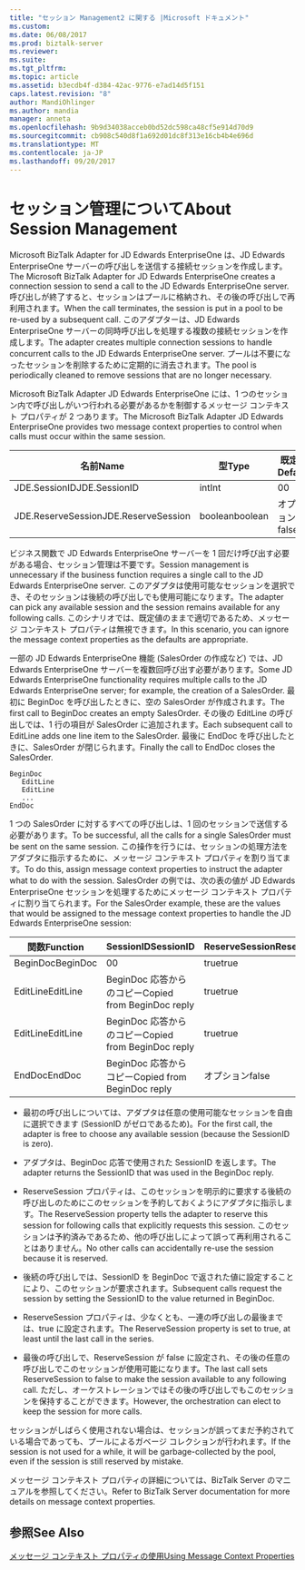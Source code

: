 ```yaml
---
title: "セッション Management2 に関する |Microsoft ドキュメント"
ms.custom: 
ms.date: 06/08/2017
ms.prod: biztalk-server
ms.reviewer: 
ms.suite: 
ms.tgt_pltfrm: 
ms.topic: article
ms.assetid: b3ecdb4f-d384-42ac-9776-e7ad14d5f151
caps.latest.revision: "8"
author: MandiOhlinger
ms.author: mandia
manager: anneta
ms.openlocfilehash: 9b9d34038acceb0bd52dc598ca48cf5e914d70d9
ms.sourcegitcommit: cb908c540d8f1a692d01dc8f313e16cb4b4e696d
ms.translationtype: MT
ms.contentlocale: ja-JP
ms.lasthandoff: 09/20/2017
---
```

# <a name="about-session-management"></a><span data-ttu-id="e1532-102">セッション管理について</span><span class="sxs-lookup"><span data-stu-id="e1532-102">About Session Management</span></span>
<span data-ttu-id="e1532-103">Microsoft BizTalk Adapter for JD Edwards EnterpriseOne は、JD Edwards EnterpriseOne サーバーの呼び出しを送信する接続セッションを作成します。</span><span class="sxs-lookup"><span data-stu-id="e1532-103">The Microsoft BizTalk Adapter for JD Edwards EnterpriseOne creates a connection session to send a call to the JD Edwards EnterpriseOne server.</span></span> <span data-ttu-id="e1532-104">呼び出しが終了すると、セッションはプールに格納され、その後の呼び出しで再利用されます。</span><span class="sxs-lookup"><span data-stu-id="e1532-104">When the call terminates, the session is put in a pool to be re-used by a subsequent call.</span></span> <span data-ttu-id="e1532-105">このアダプターは、JD Edwards EnterpriseOne サーバーの同時呼び出しを処理する複数の接続セッションを作成します。</span><span class="sxs-lookup"><span data-stu-id="e1532-105">The adapter creates multiple connection sessions to handle concurrent calls to the JD Edwards EnterpriseOne server.</span></span> <span data-ttu-id="e1532-106">プールは不要になったセッションを削除するために定期的に消去されます。</span><span class="sxs-lookup"><span data-stu-id="e1532-106">The pool is periodically cleaned to remove sessions that are no longer necessary.</span></span>  
  
 <span data-ttu-id="e1532-107">Microsoft BizTalk Adapter JD Edwards EnterpriseOne には、1 つのセッション内で呼び出しがいつ行われる必要があるかを制御するメッセージ コンテキスト プロパティが 2 つあります。</span><span class="sxs-lookup"><span data-stu-id="e1532-107">The Microsoft BizTalk Adapter JD Edwards EnterpriseOne provides two message context properties to control when calls must occur within the same session.</span></span>  
  
|<span data-ttu-id="e1532-108">名前</span><span class="sxs-lookup"><span data-stu-id="e1532-108">Name</span></span>|<span data-ttu-id="e1532-109">型</span><span class="sxs-lookup"><span data-stu-id="e1532-109">Type</span></span>|<span data-ttu-id="e1532-110">既定値</span><span class="sxs-lookup"><span data-stu-id="e1532-110">Default</span></span>|  
|----------|----------|-------------|  
|<span data-ttu-id="e1532-111">JDE.SessionID</span><span class="sxs-lookup"><span data-stu-id="e1532-111">JDE.SessionID</span></span>|<span data-ttu-id="e1532-112">int</span><span class="sxs-lookup"><span data-stu-id="e1532-112">Int</span></span>|<span data-ttu-id="e1532-113">0</span><span class="sxs-lookup"><span data-stu-id="e1532-113">0</span></span>|  
|<span data-ttu-id="e1532-114">JDE.ReserveSession</span><span class="sxs-lookup"><span data-stu-id="e1532-114">JDE.ReserveSession</span></span>|<span data-ttu-id="e1532-115">boolean</span><span class="sxs-lookup"><span data-stu-id="e1532-115">boolean</span></span>|<span data-ttu-id="e1532-116">オプション</span><span class="sxs-lookup"><span data-stu-id="e1532-116">false</span></span>|  
  
 <span data-ttu-id="e1532-117">ビジネス関数で JD Edwards EnterpriseOne サーバーを 1 回だけ呼び出す必要がある場合、セッション管理は不要です。</span><span class="sxs-lookup"><span data-stu-id="e1532-117">Session management is unnecessary if the business function requires a single call to the JD Edwards EnterpriseOne server.</span></span> <span data-ttu-id="e1532-118">このアダプタは使用可能なセッションを選択でき、そのセッションは後続の呼び出しでも使用可能になります。</span><span class="sxs-lookup"><span data-stu-id="e1532-118">The adapter can pick any available session and the session remains available for any following calls.</span></span> <span data-ttu-id="e1532-119">このシナリオでは、既定値のままで適切であるため、メッセージ コンテキスト プロパティは無視できます。</span><span class="sxs-lookup"><span data-stu-id="e1532-119">In this scenario, you can ignore the message context properties as the defaults are appropriate.</span></span>  
  
 <span data-ttu-id="e1532-120">一部の JD Edwards EnterpriseOne 機能 (SalesOrder の作成など) では、JD Edwards EnterpriseOne サーバーを複数回呼び出す必要があります。</span><span class="sxs-lookup"><span data-stu-id="e1532-120">Some JD Edwards EnterpriseOne functionality requires multiple calls to the JD Edwards EnterpriseOne server; for example, the creation of a SalesOrder.</span></span> <span data-ttu-id="e1532-121">最初に BeginDoc を呼び出したときに、空の SalesOrder が作成されます。</span><span class="sxs-lookup"><span data-stu-id="e1532-121">The first call to BeginDoc creates an empty SalesOrder.</span></span> <span data-ttu-id="e1532-122">その後の EditLine の呼び出しでは、1 行の項目が SalesOrder に追加されます。</span><span class="sxs-lookup"><span data-stu-id="e1532-122">Each subsequent call to EditLine adds one line item to the SalesOrder.</span></span> <span data-ttu-id="e1532-123">最後に EndDoc を呼び出したときに、SalesOrder が閉じられます。</span><span class="sxs-lookup"><span data-stu-id="e1532-123">Finally the call to EndDoc closes the SalesOrder.</span></span>  
  
```  
BeginDoc  
   EditLine  
   EditLine  
   ...  
EndDoc  
```  
  
 <span data-ttu-id="e1532-124">1 つの SalesOrder に対するすべての呼び出しは、1 回のセッションで送信する必要があります。</span><span class="sxs-lookup"><span data-stu-id="e1532-124">To be successful, all the calls for a single SalesOrder must be sent on the same session.</span></span> <span data-ttu-id="e1532-125">この操作を行うには、セッションの処理方法をアダプタに指示するために、メッセージ コンテキスト プロパティを割り当てます。</span><span class="sxs-lookup"><span data-stu-id="e1532-125">To do this, assign message context properties to instruct the adapter what to do with the session.</span></span> <span data-ttu-id="e1532-126">SalesOrder の例では、次の表の値が JD Edwards EnterpriseOne セッションを処理するためにメッセージ コンテキスト プロパティに割り当てられます。</span><span class="sxs-lookup"><span data-stu-id="e1532-126">For the SalesOrder example, these are the values that would be assigned to the message context properties to handle the JD Edwards EnterpriseOne session:</span></span>  
  
|<span data-ttu-id="e1532-127">関数</span><span class="sxs-lookup"><span data-stu-id="e1532-127">Function</span></span>|<span data-ttu-id="e1532-128">SessionID</span><span class="sxs-lookup"><span data-stu-id="e1532-128">SessionID</span></span>|<span data-ttu-id="e1532-129">ReserveSession</span><span class="sxs-lookup"><span data-stu-id="e1532-129">ReserveSession</span></span>|  
|--------------|---------------|--------------------|  
|<span data-ttu-id="e1532-130">BeginDoc</span><span class="sxs-lookup"><span data-stu-id="e1532-130">BeginDoc</span></span>|<span data-ttu-id="e1532-131">0</span><span class="sxs-lookup"><span data-stu-id="e1532-131">0</span></span>|<span data-ttu-id="e1532-132">true</span><span class="sxs-lookup"><span data-stu-id="e1532-132">true</span></span>|  
|<span data-ttu-id="e1532-133">EditLine</span><span class="sxs-lookup"><span data-stu-id="e1532-133">EditLine</span></span>|<span data-ttu-id="e1532-134">BeginDoc 応答からのコピー</span><span class="sxs-lookup"><span data-stu-id="e1532-134">Copied from BeginDoc reply</span></span>|<span data-ttu-id="e1532-135">true</span><span class="sxs-lookup"><span data-stu-id="e1532-135">true</span></span>|  
|<span data-ttu-id="e1532-136">EditLine</span><span class="sxs-lookup"><span data-stu-id="e1532-136">EditLine</span></span>|<span data-ttu-id="e1532-137">BeginDoc 応答からのコピー</span><span class="sxs-lookup"><span data-stu-id="e1532-137">Copied from BeginDoc reply</span></span>|<span data-ttu-id="e1532-138">true</span><span class="sxs-lookup"><span data-stu-id="e1532-138">true</span></span>|  
|<span data-ttu-id="e1532-139">EndDoc</span><span class="sxs-lookup"><span data-stu-id="e1532-139">EndDoc</span></span>|<span data-ttu-id="e1532-140">BeginDoc 応答からコピー</span><span class="sxs-lookup"><span data-stu-id="e1532-140">Copied from  BeginDoc reply</span></span>|<span data-ttu-id="e1532-141">オプション</span><span class="sxs-lookup"><span data-stu-id="e1532-141">false</span></span>|  
  
-   <span data-ttu-id="e1532-142">最初の呼び出しについては、アダプタは任意の使用可能なセッションを自由に選択できます (SessionID がゼロであるため)。</span><span class="sxs-lookup"><span data-stu-id="e1532-142">For the first call, the adapter is free to choose any available session (because the SessionID is zero).</span></span>  
  
-   <span data-ttu-id="e1532-143">アダプタは、BeginDoc 応答で使用された SessionID を返します。</span><span class="sxs-lookup"><span data-stu-id="e1532-143">The adapter returns the SessionID that was used in the BeginDoc reply.</span></span>  
  
-   <span data-ttu-id="e1532-144">ReserveSession プロパティは、このセッションを明示的に要求する後続の呼び出しのためにこのセッションを予約しておくようにアダプタに指示します。</span><span class="sxs-lookup"><span data-stu-id="e1532-144">The ReserveSession property tells the adapter to reserve this session for following calls that explicitly requests this session.</span></span> <span data-ttu-id="e1532-145">このセッションは予約済みであるため、他の呼び出しによって誤って再利用されることはありません。</span><span class="sxs-lookup"><span data-stu-id="e1532-145">No other calls can accidentally re-use the session because it is reserved.</span></span>  
  
-   <span data-ttu-id="e1532-146">後続の呼び出しでは、SessionID を BeginDoc で返された値に設定することにより、このセッションが要求されます。</span><span class="sxs-lookup"><span data-stu-id="e1532-146">Subsequent calls request the session by setting the SessionID to the value returned in BeginDoc.</span></span>  
  
-   <span data-ttu-id="e1532-147">ReserveSession プロパティは、少なくとも、一連の呼び出しの最後までは、true に設定されます。</span><span class="sxs-lookup"><span data-stu-id="e1532-147">The ReserveSession property is set to true, at least until the last call in the series.</span></span>  
  
-   <span data-ttu-id="e1532-148">最後の呼び出しで、ReserveSession が false に設定され、その後の任意の呼び出しでこのセッションが使用可能になります。</span><span class="sxs-lookup"><span data-stu-id="e1532-148">The last call sets ReserveSession to false to make the session available to any following call.</span></span> <span data-ttu-id="e1532-149">ただし、オーケストレーションではその後の呼び出しでもこのセッションを保持することができます。</span><span class="sxs-lookup"><span data-stu-id="e1532-149">However, the orchestration can elect to keep the session for more calls.</span></span>  
  
 <span data-ttu-id="e1532-150">セッションがしばらく使用されない場合は、セッションが誤ってまだ予約されている場合であっても、プールによるガベージ コレクションが行われます。</span><span class="sxs-lookup"><span data-stu-id="e1532-150">If the session is not used for a while, it will be garbage-collected by the pool, even if the session is still reserved by mistake.</span></span>  
  
 <span data-ttu-id="e1532-151">メッセージ コンテキスト プロパティの詳細については、BizTalk Server のマニュアルを参照してください。</span><span class="sxs-lookup"><span data-stu-id="e1532-151">Refer to BizTalk Server documentation for more details on message context properties.</span></span>  
  
## <a name="see-also"></a><span data-ttu-id="e1532-152">参照</span><span class="sxs-lookup"><span data-stu-id="e1532-152">See Also</span></span>  
 [<span data-ttu-id="e1532-153">メッセージ コンテキスト プロパティの使用</span><span class="sxs-lookup"><span data-stu-id="e1532-153">Using Message Context Properties</span></span>](../core/using-message-context-properties1.md)